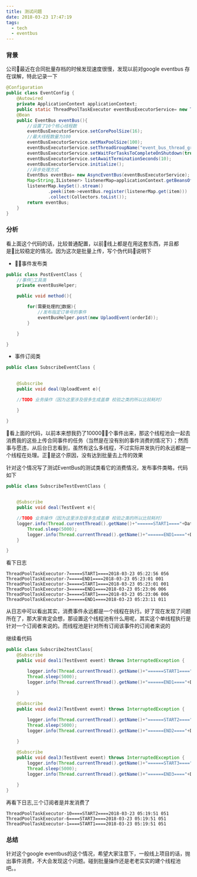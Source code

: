 ```yaml
---
title: 测试问题
date: 2018-03-23 17:47:19
tags:
  - tech
  - eventbus
---
```



### 背景
 公司最近在合同批量存档的时候发现速度很慢，发现以前对google eventbus 存在误解，特此记录一下

```java
@Configuration
public class EventConfig {
    @Autowired
    private ApplicationContext applicationContext;
    public static ThreadPoolTaskExecutor eventBusExecutorService= new ThreadPoolTaskExecutor();
    @Bean
    public EventBus eventBus(){
        //设置了10个核心线程数
        eventBusExecutorService.setCorePoolSize(16);
        //最大线程数量为100
        eventBusExecutorService.setMaxPoolSize(100);
        eventBusExecutorService.setThreadGroupName("event_bus_thread_group");
        eventBusExecutorService.setWaitForTasksToCompleteOnShutdown(true);
        eventBusExecutorService.setAwaitTerminationSeconds(10);
        eventBusExecutorService.initialize();
        //异步处理方式
        EventBus eventBus= new AsyncEventBus(eventBusExecutorService);
        Map<String,IListener> listenerMap=applicationContext.getBeansOfType(IListener.class);
        listenerMap.keySet().stream()
                .peek(item->eventBus.register(listenerMap.get(item)))
                .collect(Collectors.toList());
        return eventBus;
    }
}
```
### 分析
看上面这个代码的话，比较普通配置，以前线上都是在用这套东西，并且都是比较稳定的情况。因为这次是批量上传，写个伪代码说明下

- 事件发布类
```java
public class PostEventClass {
    //事件工具类
    private eventBusHelper;

    public void method(){

        for(需要处理的数据){
            //发布指定订单号的事件
            eventBusHelper.post(new UplaodEvent(orderId));
        }

    }

}
```

- 事件订阅类
```java
public class SubscribeEventClass {
    

    @Subscribe
    public void deal(UploadEvent e){

    //TODO 业务操作（因为这里涉及很多生成盖章 校验之类的所以比较耗时）

    }

}
```

看上面的代码，以前本来想我扔了10000个事件出来，那这个线程池会一起去消费我的这些上传合同事件的任务（当然是在没有别的事件消费的情况下）；然而事与愿违，从后台日志看到，虽然有这么多线程，不过实际并发执行的永远都是一个线程在处理。正是这个原因，没有达到批量去上传的效果

针对这个情况写了测试EventBus的测试类看它的消费情况，发布事件类略，代码如下

```java
public class SubscribeTestEventClass {
    

    @Subscribe
    public void deal(TestEvent e){

    //TODO 业务操作（因为这里涉及很多生成盖章 校验之类的所以比较耗时）
    logger.info(Thread.currentThread().getName()+"======START1===="+DateUtil.format(new Date(), "yyyy-MM-dd HH:mm:ss sss"));
    	Thread.sleep(5000);
    	logger.info(Thread.currentThread().getName()+"======END1===="+DateUtil.format(new Date(), "yyyy-MM-dd HH:mm:ss sss"));
    }

}
```

看下日志

```log
ThreadPoolTaskExecutor-7=====START1====2018-03-23 05:22:56 056
ThreadPoolTaskExecutor-7=====END1====2018-03-23 05:23:01 001
ThreadPoolTaskExecutor-3=====START1====2018-03-23 05:23:01 001
ThreadPoolTaskExecutor-3======END1====2018-03-23 05:23:06 006
ThreadPoolTaskExecutor-3=====START1====2018-03-23 05:23:06 006
ThreadPoolTaskExecutor-3======END1====2018-03-23 05:23:11 011
```
从日志中可以看出其实，消费事件永远都是一个线程在执行。好了现在发现了问题所在了，那大家肯定会想，那设置这个线程池有什么用呢，其实这个单线程执行是针对一个订阅者来说的。而线程池是针对所有订阅该事件的订阅者来说的

继续看代码
```java
public class Subscribe2testClass{
    @Subscribe
    public void deal1(TestEvent event) throws InterruptedException {

    	logger.info(Thread.currentThread().getName()+"======START1===="+DateUtil.format(new Date(), DateUtil.FORMAT_DATETIME));
    	Thread.sleep(5000);
    	logger.info(Thread.currentThread().getName()+"======END1===="+DateUtil.format(new Date(), DateUtil.FORMAT_DATETIME));

    }
    
    @Subscribe
    public void deal2(TestEvent event) throws InterruptedException {

    	logger.info(Thread.currentThread().getName()+"======START2===="+DateUtil.format(new Date(), DateUtil.FORMAT_DATETIME));
    	Thread.sleep(5000);
    	logger.info(Thread.currentThread().getName()+"======END2===="+DateUtil.format(new Date(), DateUtil.FORMAT_DATETIME));

    }
    
    @Subscribe
    public void deal3(TestEvent event) throws InterruptedException {
    	logger.info(Thread.currentThread().getName()+"======START3===="+DateUtil.format(new Date(), DateUtil.FORMAT_DATETIME));
    	Thread.sleep(5000);
    	logger.info(Thread.currentThread().getName()+"======END3===="+DateUtil.format(new Date(), DateUtil.FORMAT_DATETIME));

    }
} 
```

再看下日志,三个订阅者是并发消费了
```log
ThreadPoolTaskExecutor-10====START2====2018-03-23 05:19:51 051
ThreadPoolTaskExecutor-6====START3====2018-03-23 05:19:51 051
ThreadPoolTaskExecutor-1====START1====2018-03-23 05:19:51 051
```


### 总结
针对这个google eventbus的这个情况，希望大家注意下，一般线上项目的话，抛出事件消费，不大会发现这个问题。碰到批量操作还是老老实实的建个线程池吧。。



